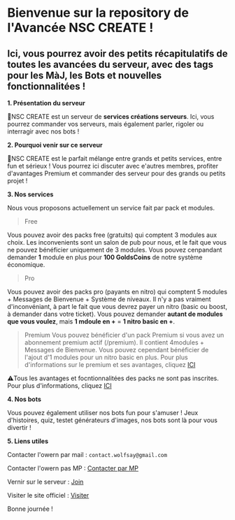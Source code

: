 # Bienvenue sur la repository de l'Avancée NSC CREATE !

## Ici, vous pourrez avoir des petits récapitulatifs de toutes les avancées du serveur, avec des tags pour les MàJ, les Bots et nouvelles fonctionnalitées !


__1. Présentation du serveur__

📀NSC CREATE est un serveur de __services créations serveurs__. Ici, vous pourrez commander vos serveurs, mais également parler, rigoler ou interragir avec nos bots !

__2. Pourquoi venir sur ce serveur__

📀NSC CREATE est le parfait mélange entre grands et petits services, entre fun et sérieux ! Vous pourrez ici discuter avec e'autres membres, profiter d'avantages Premium et commander des serveur pour des grands ou petits projet !

__3. Nos services__

Nous vous proposons actuellement un service fait par pack et modules.

> Free

Vous pouvez avoir des packs free (gratuits) qui comptent 3 modules aux choix. Les inconvenients sont un salon de pub pour nous, et le fait que vous ne pouvez bénéficier uniquement de 3 modules. Vous pouvez cenpandant demander **1** module en plus pour **100 GoldsCoins** de notre système économique.


> Pro

Vous pouvez avoir des packs pro (payants en nitro) qui comptent 5 modules +  Messages de Bienvenue + Système de niveaux. Il n'y a pas vraiment d'inconvéniant, à part le fait que vous devrez payer un nitro (basic ou boost, à demander dans votre ticket). Vous pouvez demander **autant de modules que vous voulez**, mais **1 mdoule en +** = **1 nitro basic en +**.

> Premium
Vous pouvez bénéficier d'un pack Premium si vous avez un abonnement premium actif (/premium). Il contient 4modules + Messages de Bienvenue. Vous pouvez cependant bénéficier de l'ajout d'1 modules pour un nitro basic en plus.
Pour plus d'informations sur le premium et ses avantages, cliquez [ICI](https://discord.com/channels/1089200321047306383/1106971379624054835)

⚠️Tous les avantages et focntionnalitées des packs ne sont pas inscrites. Pour plus d'informations, cliquez [ICI](https://discord.com/channels/1096842720410075167)

__4. Nos bots__

Vous pouvez également utiliser nos bots fun pour s'amuser ! Jeux d'histoires, quiz, testet générateurs d'images, nos bots sont là pour vous divertir !

__5. Liens utiles__

Contacter l'owern par mail : `contact.wolfsay@gmail.com`

Contacter l'owern pas MP : [Contacter par MP](https://discord.com/channels/@me/1015312503732961320)

Vernir sur le serveur : [Join](https://discord.gg/DEXSrDxN4F)

Visiter le site officiel : [Visiter](https://642d7d83d3928.site123.me/)

Bonne journée !
